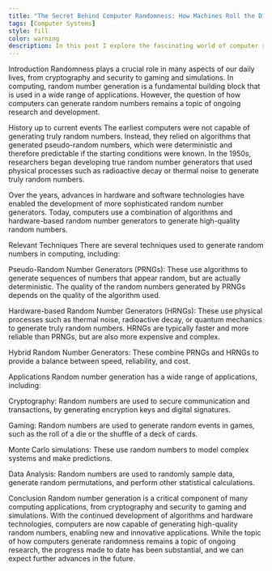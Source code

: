 ```yaml
---
title: "The Secret Behind Computer Randomness: How Machines Roll the Dice"
tags: [Computer Systems]
style: fill
color: warning
description: In this post I explore the fascinating world of computer randomness and uncover how machines generate truly random numbers. From understanding the concept of randomness to exploring various algorithms and methods used by computers to generate randomness, I learn about the science of randomness and how it plays a crucial role in computer security, cryptography, and much more.
---
```


Introduction
Randomness plays a crucial role in many aspects of our daily lives, from cryptography and security to gaming and simulations. In computing, random number generation is a fundamental building block that is used in a wide range of applications. However, the question of how computers can generate random numbers remains a topic of ongoing research and development.

History up to current events
The earliest computers were not capable of generating truly random numbers. Instead, they relied on algorithms that generated pseudo-random numbers, which were deterministic and therefore predictable if the starting conditions were known. In the 1950s, researchers began developing true random number generators that used physical processes such as radioactive decay or thermal noise to generate truly random numbers.

Over the years, advances in hardware and software technologies have enabled the development of more sophisticated random number generators. Today, computers use a combination of algorithms and hardware-based random number generators to generate high-quality random numbers.

Relevant Techniques
There are several techniques used to generate random numbers in computing, including:

Pseudo-Random Number Generators (PRNGs): These use algorithms to generate sequences of numbers that appear random, but are actually deterministic. The quality of the random numbers generated by PRNGs depends on the quality of the algorithm used.

Hardware-based Random Number Generators (HRNGs): These use physical processes such as thermal noise, radioactive decay, or quantum mechanics to generate truly random numbers. HRNGs are typically faster and more reliable than PRNGs, but are also more expensive and complex.

Hybrid Random Number Generators: These combine PRNGs and HRNGs to provide a balance between speed, reliability, and cost.

Applications
Random number generation has a wide range of applications, including:

Cryptography: Random numbers are used to secure communication and transactions, by generating encryption keys and digital signatures.

Gaming: Random numbers are used to generate random events in games, such as the roll of a die or the shuffle of a deck of cards.

Monte Carlo simulations: These use random numbers to model complex systems and make predictions.

Data Analysis: Random numbers are used to randomly sample data, generate random permutations, and perform other statistical calculations.

Conclusion
Random number generation is a critical component of many computing applications, from cryptography and security to gaming and simulations. With the continued development of algorithms and hardware technologies, computers are now capable of generating high-quality random numbers, enabling new and innovative applications. While the topic of how computers generate randomness remains a topic of ongoing research, the progress made to date has been substantial, and we can expect further advances in the future.